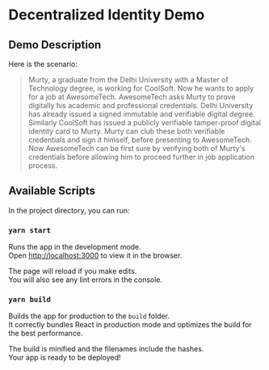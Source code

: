# Decentralized Identity Demo

## Demo Description

Here is the scenario:
> Murty, a graduate from the Delhi University with a Master of Technology degree, is working for CoolSoft. Now he wants to apply for a job at  AwesomeTech. AwesomeTech asks Murty to prove digitally his academic and professional credentials. Delhi University has already issued a signed immutable and verifiable digital degree. Similarly CoolSoft has issued a publicly verifiable tamper-proof digital identity card to Murty.
Murty can club these both verifiable credentials and sign it himself, before presenting to AwesomeTech. Now AwesomeTech can be first sure by verifying both of Murty's credentials before allowing him to proceed further in job application process.


## Available Scripts

In the project directory, you can run:

### `yarn start`

Runs the app in the development mode.<br />
Open [http://localhost:3000](http://localhost:3000) to view it in the browser.

The page will reload if you make edits.<br />
You will also see any lint errors in the console.

### `yarn build`

Builds the app for production to the `build` folder.<br />
It correctly bundles React in production mode and optimizes the build for the best performance.

The build is minified and the filenames include the hashes.<br />
Your app is ready to be deployed!
